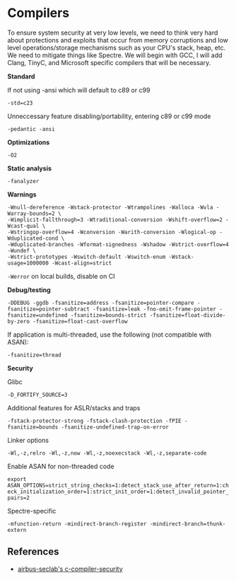 # Compilers

To ensure system security at very low levels, we need to think very hard
about protections and exploits that occur from memory corruptions and low
level operations/storage mechanisms such as your CPU's stack, heap, etc.
We need to mitigate things like Spectre. We will begin with GCC, I will
add Clang, TinyC, and Microsoft specific compilers that will be necessary.

**Standard**

If not using -ansi which will default to c89 or c99

`-std=c23`

Unneccessary feature disabling/portability, entering c89 or c99 mode

`-pedantic -ansi`

**Optimizations**

`-O2`

**Static analysis**

`-fanalyzer`

**Warnings**

```-Wall -Wextra -Wpedantic -Wformat=2 -Wformat-overflow=2 -Wformat-truncation=2 -Wformat-security \
-Wnull-dereference -Wstack-protector -Wtrampolines -Walloca -Wvla -Warray-bounds=2 \
-Wimplicit-fallthrough=3 -Wtraditional-conversion -Wshift-overflow=2 -Wcast-qual \
-Wstringop-overflow=4 -Wconversion -Warith-conversion -Wlogical-op -Wduplicated-cond \
-Wduplicated-branches -Wformat-signedness -Wshadow -Wstrict-overflow=4 -Wundef \
-Wstrict-prototypes -Wswitch-default -Wswitch-enum -Wstack-usage=1000000 -Wcast-align=strict
```

`-Werror` on local builds, disable on CI

**Debug/testing**

```
-DDEBUG -ggdb -fsanitize=address -fsanitize=pointer-compare -fsanitize=pointer-subtract -fsanitize=leak -fno-omit-frame-pointer -fsanitize=undefined -fsanitize=bounds-strict -fsanitize=float-divide-by-zero -fsanitize=float-cast-overflow
```

If application is multi-threaded, use the following (not compatible with ASAN):

`-fsanitize=thread`

**Security**

Glibc

`-D_FORTIFY_SOURCE=3`

Additional features for ASLR/stacks and traps

`-fstack-protector-strong -fstack-clash-protection -fPIE -fsanitize=bounds -fsanitize-undefined-trap-on-error`

Linker options

`-Wl,-z,relro -Wl,-z,now -Wl,-z,noexecstack -Wl,-z,separate-code`

Enable ASAN for non-threaded code

`export ASAN_OPTIONS=strict_string_checks=1:detect_stack_use_after_return=1:check_initialization_order=1:strict_init_order=1:detect_invalid_pointer_pairs=2`

Spectre-specific

`-mfunction-return -mindirect-branch-register -mindirect-branch=thunk-extern`

## References

- [airbus-seclab's c-compiler-security](https://github.com/airbus-seclab/c-compiler-security)
